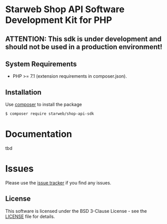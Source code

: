 # Starweb Shop API Software Development Kit for PHP

## ATTENTION: This sdk is under development and should not be used in a production environment!

## System Requirements
- PHP >= 7.1  (extension requirements in composer.json).

## Installation
Use [composer](https://getcomposer.org/?target=_blank) to install the package
```bash
$ composer require starweb/shop-api-sdk
```

# Documentation
tbd

# Issues
Please use the [issue tracker](https://github.com/starweb/shop-api-sdk-php/issues?target=_blank) if you find any issues.

## License
This software is licensed under the BSD 3-Clause License - see the [LICENSE](LICENSE.md) file for details.



